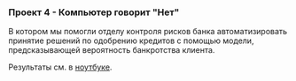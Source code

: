 ### Проект 4 - Компьютер говорит "Нет"

В котором мы помогли отделу контроля рисков банка автоматизировать принятие решений по одобрению кредитов с помощью модели, предсказывающей вероятность банкротства клиента.

Результаты см. в [ноутбуке](sf-scoring-model.ipynb).
